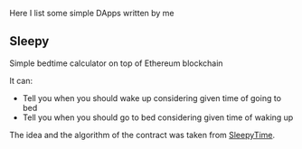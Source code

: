 Here I list some simple DApps written by me

## Sleepy
Simple bedtime calculator on top of Ethereum blockchain

It can:
   * Tell you when you should wake up considering given time of going to bed
   * Tell you when you should go to bed considering given time of waking up
   
The idea and the algorithm of the contract was taken from <a href="http://sleepyti.me">SleepyTime</a>.
